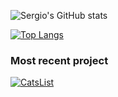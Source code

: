 ![Sergio's GitHub stats](https://github-readme-stats.vercel.app/api?username=smoralb&show_icons=true&bg_color=30,FF512F,F09819&title_color=fff&text_color=fff&icon_color=6CD4FF)

[![Top Langs](https://github-readme-stats.vercel.app/api/top-langs/?username=smoralb&bg_color=30,FF512F,F09819&title_color=fff)](https://github.com/smoralb/github-readme-stats)

### Most recent project

[![CatsList](https://github-readme-stats.vercel.app/api/pin/?username=smoralb&repo=CatsList&theme=radical&bg_color=30,FF512F,F09819)](https://github.com/smoralb/CatsList)
